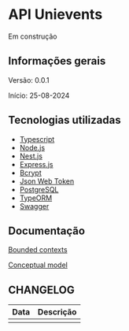<p align="center">
  <h1>API Unievents</h1>
  <p>Em construção</p>
</p>

## Informações gerais

Versão: 0.0.1

Início: 25-08-2024

## Tecnologias utilizadas

- [Typescript](https://www.typescriptlang.org/)
- [Node.js](https://nodejs.org/en)
- [Nest.js](https://nestjs.com/)
- [Express.js](https://expressjs.com/)
- [Bcrypt](https://www.npmjs.com/package/bcrypt)
- [Json Web Token](https://jwt.io/)
- [PostgreSQL](https://www.postgresql.org/)
- [TypeORM](https://typeorm.io/)
- [Swagger](https://swagger.io/)

## Documentação

[Bounded contexts](docs/bounded_contexts.md)

[Conceptual model](docs/database_model.md)

## CHANGELOG

| Data | Descrição |
| ---- | --------- |
|      |           |

